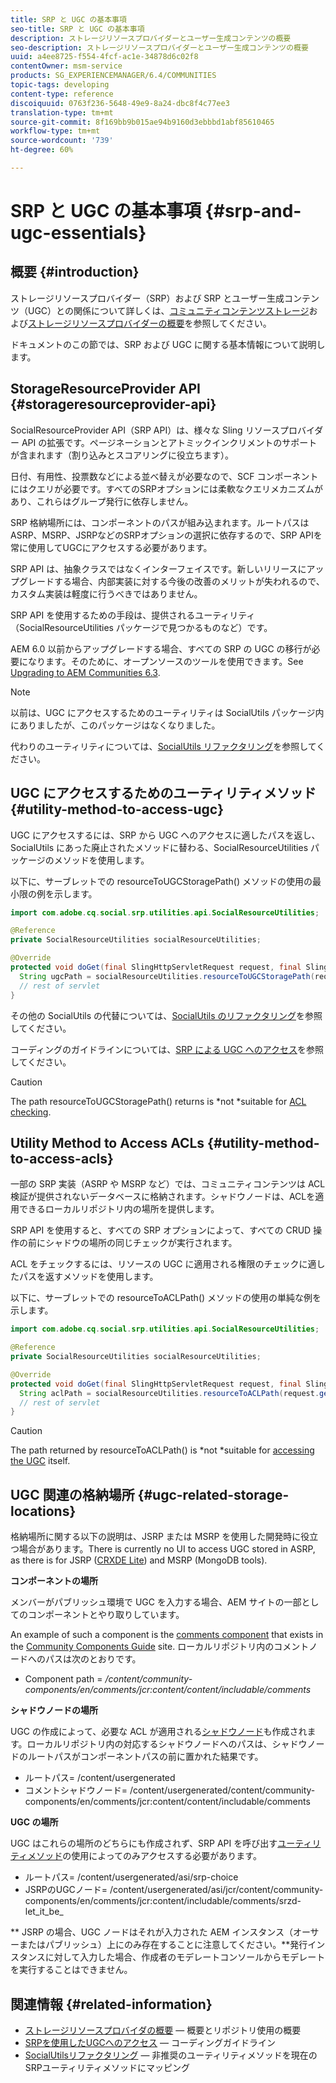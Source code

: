 ```yaml
---
title: SRP と UGC の基本事項
seo-title: SRP と UGC の基本事項
description: ストレージリソースプロバイダーとユーザー生成コンテンツの概要
seo-description: ストレージリソースプロバイダーとユーザー生成コンテンツの概要
uuid: a4ee8725-f554-4fcf-ac1e-34878d6c02f8
contentOwner: msm-service
products: SG_EXPERIENCEMANAGER/6.4/COMMUNITIES
topic-tags: developing
content-type: reference
discoiquuid: 0763f236-5648-49e9-8a24-dbc8f4c77ee3
translation-type: tm+mt
source-git-commit: 8f169bb9b015ae94b9160d3ebbbd1abf85610465
workflow-type: tm+mt
source-wordcount: '739'
ht-degree: 60%

---
```



# SRP と UGC の基本事項 {#srp-and-ugc-essentials}

## 概要 {#introduction}

ストレージリソースプロバイダー（SRP）および SRP とユーザー生成コンテンツ（UGC）との関係について詳しくは、[コミュニティコンテンツストレージ](working-with-srp.md)および[ストレージリソースプロバイダーの概要](srp.md)を参照してください。

ドキュメントのこの節では、SRP および UGC に関する基本情報について説明します。

## StorageResourceProvider API {#storageresourceprovider-api}

SocialResourceProvider API（SRP API）は、様々な Sling リソースプロバイダー API の拡張です。ページネーションとアトミックインクリメントのサポートが含まれます（割り込みとスコアリングに役立ちます）。

日付、有用性、投票数などによる並べ替えが必要なので、SCF コンポーネントにはクエリが必要です。すべてのSRPオプションには柔軟なクエリメカニズムがあり、これらはグループ発行に依存しません。

SRP 格納場所には、コンポーネントのパスが組み込まれます。ルートパスはASRP、MSRP、JSRPなどのSRPオプションの選択に依存するので、SRP APIを常に使用してUGCにアクセスする必要があります。

SRP API は、抽象クラスではなくインターフェイスです。新しいリリースにアップグレードする場合、内部実装に対する今後の改善のメリットが失われるので、カスタム実装は軽度に行うべきではありません。

SRP API を使用するための手段は、提供されるユーティリティ（SocialResourceUtilities パッケージで見つかるものなど）です。

AEM 6.0 以前からアップグレードする場合、すべての SRP の UGC の移行が必要になります。そのために、オープンソースのツールを使用できます。See [Upgrading to AEM Communities 6.3](upgrade.md).

>[!NOTE]
>
>以前は、UGC にアクセスするためのユーティリティは SocialUtils パッケージ内にありましたが、このパッケージはなくなりました。
>
>代わりのユーティリティについては、[SocialUtils リファクタリング](socialutils.md)を参照してください。

## UGC にアクセスするためのユーティリティメソッド {#utility-method-to-access-ugc}

UGC にアクセスするには、SRP から UGC へのアクセスに適したパスを返し、SocialUtils にあった廃止されたメソッドに替わる、SocialResourceUtilities パッケージのメソッドを使用します。

以下に、サーブレットでの resourceToUGCStoragePath() メソッドの使用の最小限の例を示します。

```java
import com.adobe.cq.social.srp.utilities.api.SocialResourceUtilities;

@Reference
private SocialResourceUtilities socialResourceUtilities;

@Override
protected void doGet(final SlingHttpServletRequest request, final SlingHttpServletResponse response) throws ServletException, IOException {
  String ugcPath = socialResourceUtilities.resourceToUGCStoragePath(request.getResource());
  // rest of servlet
}
```

その他の SocialUtils の代替については、[SocialUtils のリファクタリング](socialutils.md)を参照してください。

コーディングのガイドラインについては、[SRP による UGC へのアクセス](accessing-ugc-with-srp.md)を参照してください。

>[!CAUTION]
>
>The path resourceToUGCStoragePath() returns is *not *suitable for [ACL checking](srp.md#for-access-control-acls).

## Utility Method to Access ACLs {#utility-method-to-access-acls}

一部の SRP 実装（ASRP や MSRP など）では、コミュニティコンテンツは ACL 検証が提供されないデータベースに格納されます。シャドウノードは、ACLを適用できるローカルリポジトリ内の場所を提供します。

SRP API を使用すると、すべての SRP オプションによって、すべての CRUD 操作の前にシャドウの場所の同じチェックが実行されます。

ACL をチェックするには、リソースの UGC に適用される権限のチェックに適したパスを返すメソッドを使用します。

以下に、サーブレットでの resourceToACLPath() メソッドの使用の単純な例を示します。

```java
import com.adobe.cq.social.srp.utilities.api.SocialResourceUtilities;

@Reference
private SocialResourceUtilities socialResourceUtilities;

@Override
protected void doGet(final SlingHttpServletRequest request, final SlingHttpServletResponse response) throws ServletException, IOException {
  String aclPath = socialResourceUtilities.resourceToACLPath(request.getResource());
  // rest of servlet
}
```

>[!CAUTION]
>
>The path returned by resourceToACLPath() is *not *suitable for [accessing the UGC](#utility-method-to-access-acls) itself.

## UGC 関連の格納場所 {#ugc-related-storage-locations}

格納場所に関する以下の説明は、JSRP または MSRP を使用した開発時に役立つ場合があります。There is currently no UI to access UGC stored in ASRP, as there is for JSRP ([CRXDE Lite](../../help/sites-developing/developing-with-crxde-lite.md)) and MSRP (MongoDB tools).

**コンポーネントの場所**

メンバーがパブリッシュ環境で UGC を入力する場合、AEM サイトの一部としてのコンポーネントとやり取りしています。

An example of such a component is the [comments component](http://localhost:4502/content/community-components/en/comments.html) that exists in the [Community Components Guide](components-guide.md) site. ローカルリポジトリ内のコメントノードへのパスは次のとおりです。

* Component path = */content/community-components/en/comments/jcr:content/content/includable/comments*

**シャドウノードの場所**

UGC の作成によって、必要な ACL が適用される[シャドウノード](srp.md#about-shadow-nodes-in-jcr)も作成されます。ローカルリポジトリ内の対応するシャドウノードへのパスは、シャドウノードのルートパスがコンポーネントパスの前に置かれた結果です。

* ルートパス= /content/usergenerated
* コメントシャドウノード= /content/usergenerated/content/community-components/en/comments/jcr:content/content/includable/comments

**UGC の場所**

UGC はこれらの場所のどちらにも作成されず、SRP API を呼び出す[ユーティリティメソッド](#utility-method-to-access-ugc)の使用によってのみアクセスする必要があります。

* ルートパス= /content/usergenerated/asi/srp-choice
* JSRPのUGCノード= /content/usergenerated/asi/jcr/content/community-components/en/comments/jcr:content/includable/comments/srzd-let_it_be_

** JSRP の場合、UGC ノードはそれが入力された AEM インスタンス（オーサーまたはパブリッシュ）上にのみ存在することに注意してください。**&#x200B;発行インスタンスに対して入力した場合、作成者のモデレートコンソールからモデレートを実行することはできません。

## 関連情報 {#related-information}

* [ストレージリソースプロバイダの概要](srp.md) — 概要とリポジトリ使用の概要
* [SRPを使用したUGCへのアクセス](accessing-ugc-with-srp.md) — コーディングガイドライン
* [SocialUtilsリファクタリング](socialutils.md) — 非推奨のユーティリティメソッドを現在のSRPユーティリティメソッドにマッピング

